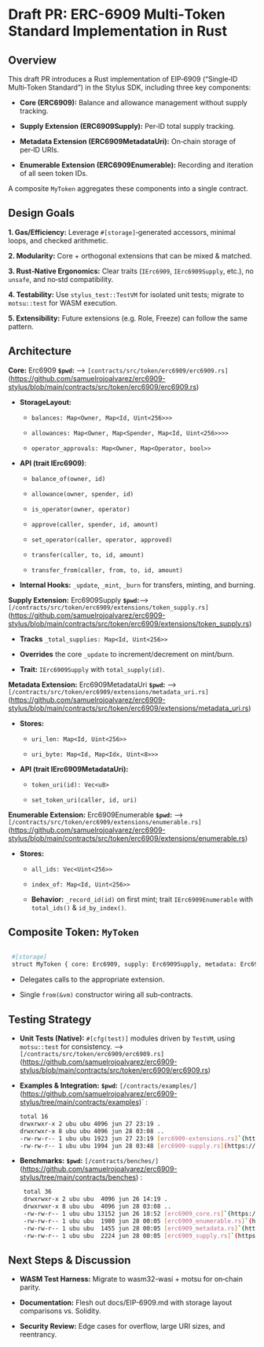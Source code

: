 # Draft PR: ERC-6909 Multi‐Token Standard Implementation in Rust

## Overview

This draft PR introduces a Rust implementation of EIP‑6909 (“Single‑ID Multi‑Token Standard”) in the Stylus SDK, including three key components:

- **Core (ERC6909):** Balance and allowance management without supply tracking.

- **Supply Extension (ERC6909Supply):** Per‑ID total supply tracking.

- **Metadata Extension (ERC6909MetadataUri):** On‑chain storage of per‑ID URIs.

- **Enumerable Extension (ERC6909Enumerable):** Recording and iteration of all seen token IDs.

A composite `MyToken` aggregates these components into a single contract.

## Design Goals

**1. Gas/Efficiency:** Leverage `#[storage]`‐generated accessors, minimal loops, and checked arithmetic.

**2. Modularity:** Core + orthogonal extensions that can be mixed & matched.

**3. Rust‐Native Ergonomics:** Clear traits (`IErc6909`, `IErc6909Supply`, etc.), no `unsafe`, and no‐std compatibility.

**4. Testability:** Use `stylus_test::TestVM` for isolated unit tests; migrate to `motsu::test` for WASM execution.

**5. Extensibility:** Future extensions (e.g. Role, Freeze) can follow the same pattern.

## Architecture

**Core:** Erc6909  **`$pwd`:** --> `[contracts/src/token/erc6909/erc6909.rs]`(https://github.com/samuelrojoalvarez/erc6909-stylus/blob/main/contracts/src/token/erc6909/erc6909.rs)

- **StorageLayout:** 

    - `balances: Map<Owner, Map<Id, Uint<256>>>`

    - `allowances: Map<Owner, Map<Spender, Map<Id, Uint<256>>>>`

    - `operator_approvals: Map<Owner, Map<Operator, bool>>`

- **API (trait IErc6909)**:

    - `balance_of(owner, id)`

    - `allowance(owner, spender, id)`

    - `is_operator(owner, operator)`

    - `approve(caller, spender, id, amount)`

    - `set_operator(caller, operator, approved)`

    - `transfer(caller, to, id, amount)`

    - `transfer_from(caller, from, to, id, amount)`

- **Internal Hooks:** `_update`, `_mint`, `_burn` for transfers, minting, and burning.

**Supply Extension:** Erc6909Supply **`$pwd`:**--> `[/contracts/src/token/erc6909/extensions/token_supply.rs]`(https://github.com/samuelrojoalvarez/erc6909-stylus/blob/main/contracts/src/token/erc6909/extensions/token_supply.rs)

  - **Tracks** `_total_supplies: Map<Id, Uint<256>>`

  - **Overrides** the core `_update` to increment/decrement on mint/burn.

  - **Trait:** `IErc6909Supply` with `total_supply(id)`.

**Metadata Extension:** Erc6909MetadataUri  **`$pwd`:** --> `[/contracts/src/token/erc6909/extensions/metadata_uri.rs]`(https://github.com/samuelrojoalvarez/erc6909-stylus/blob/main/contracts/src/token/erc6909/extensions/metadata_uri.rs)

- **Stores:**

    - `uri_len: Map<Id, Uint<256>>`

    - `uri_byte: Map<Id, Map<Idx, Uint<8>>>`

- **API (trait IErc6909MetadataUri):** 

    - `token_uri(id): Vec<u8>`

    - `set_token_uri(caller, id, uri)`

**Enumerable Extension:** Erc6909Enumerable **`$pwd`:** --> `[/contracts/src/token/erc6909/extensions/enumerable.rs]`(https://github.com/samuelrojoalvarez/erc6909-stylus/blob/main/contracts/src/token/erc6909/extensions/enumerable.rs)

- **Stores:**

    - `all_ids: Vec<Uint<256>>`

    - `index_of: Map<Id, Uint<256>>`

  - **Behavior:** `_record_id(id)` on first mint; trait `IErc6909Enumerable` with `total_ids()` & `id_by_index()`.

## **Composite Token:** `MyToken`

   ```bash

    #[storage]
    struct MyToken { core: Erc6909, supply: Erc6909Supply, metadata: Erc6909MetadataUri, enumerable: Erc6909Enumerable }
   ```
    
- Delegates calls to the appropriate extension.
        
- Single `from(&vm)` constructor wiring all sub‐contracts.
    

## **Testing Strategy**

- **Unit Tests (Native):** `#[cfg(test)]` modules driven by `TestVM`, using `motsu::test` for consistency. --> `[/contracts/src/token/erc6909/erc6909.rs]`(https://github.com/samuelrojoalvarez/erc6909-stylus/blob/main/contracts/src/token/erc6909/erc6909.rs)

- **Examples & Integration:** **`$pwd`:** `[/contracts/examples/]`(https://github.com/samuelrojoalvarez/erc6909-stylus/tree/main/contracts/examples)` :
     ```bash
    total 16
    drwxrwxr-x 2 ubu ubu 4096 jun 27 23:19 .
    drwxrwxr-x 8 ubu ubu 4096 jun 28 03:08 ..
    -rw-rw-r-- 1 ubu ubu 1923 jun 27 23:19 [erc6909-extensions.rs]`(https://github.com/samuelrojoalvarez/erc6909-stylus/blob/main/contracts/examples/erc6909-extensions.rs)
    -rw-rw-r-- 1 ubu ubu 1994 jun 28 03:48 [erc6909-supply.rs](https://github.com/samuelrojoalvarez/erc6909-stylus/blob/main/contracts/examples/erc6909-supply.rs)
   ```

- **Benchmarks:** **`$pwd`:** `[/contracts/benches/]`(https://github.com/samuelrojoalvarez/erc6909-stylus/tree/main/contracts/benches) : 

   ```bash
    total 36
    drwxrwxr-x 2 ubu ubu  4096 jun 26 14:19 .
    drwxrwxr-x 8 ubu ubu  4096 jun 28 03:08 ..
    -rw-rw-r-- 1 ubu ubu 13152 jun 26 18:52 [erc6909_core.rs]`(https://github.com/samuelrojoalvarez/erc6909-stylus/blob/main/contracts/benches/erc6909_core.rs)
    -rw-rw-r-- 1 ubu ubu  1980 jun 28 00:05 [erc6909_enumerable.rs]`(https://github.com/samuelrojoalvarez/erc6909-stylus/blob/main/contracts/benches/erc6909_enumerable.rs)
    -rw-rw-r-- 1 ubu ubu  1455 jun 28 00:05 [erc6909_metadata.rs]`(https://github.com/samuelrojoalvarez/erc6909-stylus/blob/main/contracts/benches/erc6909_metadata.rs)
    -rw-rw-r-- 1 ubu ubu  2224 jun 28 00:05 [erc6909_supply.rs]`(https://github.com/samuelrojoalvarez/erc6909-stylus/blob/main/contracts/benches/erc6909_supply.rs)
   ```

## **Next Steps & Discussion**

- **WASM Test Harness:** Migrate to wasm32-wasi + motsu for on‐chain parity.

- **Documentation:** Flesh out docs/EIP-6909.md with storage layout comparisons vs. Solidity.

- **Security Review:** Edge cases for overflow, large URI sizes, and reentrancy.
